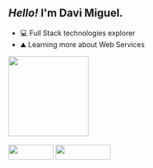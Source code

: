 ## ***Hello!*** I'm Davi Miguel.

- 💻 Full Stack technologies explorer
- ⛰️ Learning more about Web Services

 <div >
  <a href="https://github.com/davi-miguel-sm" >
  <img height="160em" src="https://github-readme-stats.vercel.app/api/top-langs/?username=davi-miguel-sm&layout=compact&langs_count=10&theme=chartreuse-dark"/>
 </div>
 <br>
 <div>
  <a href = "mailto:davi.miguel2020@gmail.com"><img height="30" width="90" src="https://img.shields.io/badge/-Gmail-%23333?style=for-the-badge&logo=gmail&logoColor=red" target="_blank"></a>
  <a href="https://www.linkedin.com/in/dev-dmiguelsm/" target="_blank"><img height="30" width="110" src="https://img.shields.io/badge/-LinkedIn-%230077B5?style=for-the-badge&logo=linkedin&logoColor=white" target="_blank"></a>
 </div>
